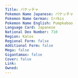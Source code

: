 ```yaml
---
﻿Title: バケッチャ
Pokemon Name Japanese: バケッチャ
Pokemon Name German: Irrbis
Pokemon Name English: Pumpkaboo
Language Card: Japanese
National Dex Number: 710
Region: Kalos
Regional Form: false
Additional Form: false
Mega: false
Gigantamax: false
Cover: false
Link: 
Owned: 
---
```

